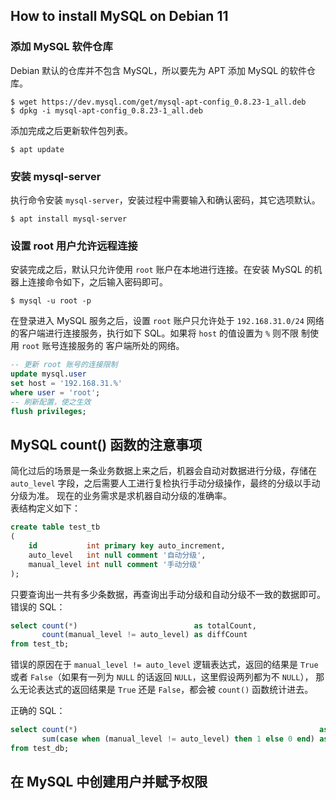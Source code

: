 ## How to install MySQL on Debian 11

### 添加 MySQL 软件仓库

Debian 默认的仓库并不包含 MySQL，所以要先为 APT 添加 MySQL 的软件仓库。

```shell
$ wget https://dev.mysql.com/get/mysql-apt-config_0.8.23-1_all.deb
$ dpkg -i mysql-apt-config_0.8.23-1_all.deb
```

添加完成之后更新软件包列表。

```shell
$ apt update
```

### 安装 mysql-server

执行命令安装 `mysql-server`，安装过程中需要输入和确认密码，其它选项默认。

```
$ apt install mysql-server
```

### 设置 root 用户允许远程连接

安装完成之后，默认只允许使用 `root` 账户在本地进行连接。在安装 MySQL 的机器上连接命令如下，之后输入密码即可。

```shell
$ mysql -u root -p
```

在登录进入 MySQL 服务之后，设置 `root` 账户只允许处于 `192.168.31.0/24` 网络的客户端进行连接服务，执行如下 SQL。如果将 `host` 的值设置为 `%` 则不限
制使用 `root` 账号连接服务的 客户端所处的网络。

```sql
-- 更新 root 账号的连接限制
update mysql.user
set host = '192.168.31.%'
where user = 'root';
-- 刷新配置，使之生效
flush privileges;
```

## MySQL count() 函数的注意事项

简化过后的场景是一条业务数据上来之后，机器会自动对数据进行分级，存储在 `auto_level` 字段，之后需要人工进行复检执行手动分级操作，最终的分级以手动分级为准。
现在的业务需求是求机器自动分级的准确率。  
表结构定义如下：

```sql
create table test_tb
(
    id           int primary key auto_increment,
    auto_level   int null comment '自动分级',
    manual_level int null comment '手动分级'
);
```

只要查询出一共有多少条数据，再查询出手动分级和自动分级不一致的数据即可。  
错误的 SQL：

```sql
select count(*)                          as totalCount,
       count(manual_level != auto_level) as diffCount
from test_tb;
```

错误的原因在于 `manual_level != auto_level` 逻辑表达式，返回的结果是 `True` 或者 `False`（如果有一列为 `NULL` 的话返回 `NULL`，这里假设两列都为不 `NULL`），
那么无论表达式的返回结果是 `True` 还是 `False`，都会被 `count()` 函数统计进去。

正确的 SQL：

```sql
select count(*)                                                      as totalCount,
       sum(case when (manual_level != auto_level) then 1 else 0 end) as diffCount
from test_db;
```

## 在 MySQL 中创建用户并赋予权限